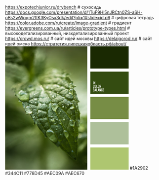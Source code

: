 https://expotechjunior.ru/drybench # сухосидь
https://docs.google.com/presentation/d/1TuF9Hl5nJRCtn0ZS-aSH-oBs2wWqqm2ftK3KyOsx3dk/edit?pli=1#slide=id.p6 # цифровая тетрадь
https://color.adobe.com/ru/create/image-gradient # градиент
https://evergreens.com.ua/ru/articles/prototype-types.html # высокодетализированный, низкдетализированный проект
https://crowd.mos.ru/ # сайт идей москвы
https://delaigorod.ru/ # сайт идей омска
https://стратегия.липецкаяобласть.рф/about/
![](static/img/cvetovaya-palitra-4573.png)
#1A2902 #344C11 #778D45 #AEC09A #AEC670